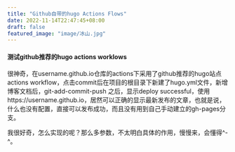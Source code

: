 ```yaml
---
title: "Github自带的hugo Actions Flows"
date: 2022-11-14T22:47:45+08:00
draft: false
featured_image: "image/冰山.jpg"
---
```


#### 测试github推荐的hugo actions worklows

很神奇，在username.github.io仓库的actions下采用了github推荐的hugo站点actions workflow，点击commit后在项目的根目录下新建了hugo.yml文件，新增博客文档后，git-add-commit-push 之后，显示deploy successful，使用https://username.github.io，居然可以正确的显示最新发布的文章，也就是说，什么也没有配置，直接可以发布成功，而且没有用到自己手动建立的gh-pages分支。

我很好奇，怎么实现的呢？那么多参数，不太明白具体的作用，慢慢来，会懂得^-^。
